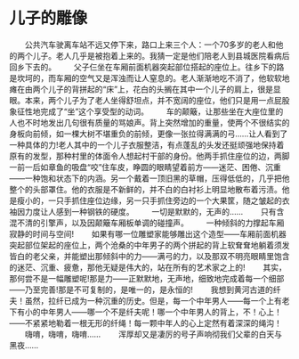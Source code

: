 # 儿子的雕像
　　公共汽车驶离车站不远又停下来，路口上来三个人：一个70多岁的老人和他的两个儿子。老人几乎是被抱着上来的。我猜一定是他们陪老人到县城医院看病后回乡下去的。 
　　父子仨坐在车厢前面机器突起部位搭起的座位上。往乡下的路是坎坷的，而车厢的空气又是浑浊而让人窒息的。老人渐渐地吃不消了，他软软地瘫在由两个儿子的背拼起的“床”上，花白的头搁在其中一个儿子的肩上，很是显眼。本来，两个儿子为了老人坐得舒坦点，并不宽阔的座位，他们只是用一点屁股象征性地完成了“坐”这个享受型的动词。 
　　车的颠簸，让那些坐在大座位里的人也不时地发出几句很有质量的骂娘声。背上突然增加的重量，使两个不很结实的身板向前倾，如一棵大树不堪重负的前倾，更像一张拉得满满的弓……让人看到了一种具体的力!老人其中的一个儿子衣服整洁，有点蓬乱的头发还挺顽强地保持着原有的发型，那种村里的体面令人想起村干部的身份。他两手抓住座位的边，两脚一前一后如章鱼的吸盘“咬”住车皮，睁圆的眼睛望着前方——迷茫、困倦、沉重——一种饱和状态下的内涵。另一个戴着一顶旧黑的草帽，压得低低的，几乎把他整个的头部罩住。他的衣服是不新鲜的，并不白的白衬衫上明显地散布着污渍。他是瘦小的，一只手抓住座位边缘，另一只手抓住旁边的一个大果筐，随之皱起的衣袖因力度让人感到一种钢铁的硬度。 
　　一切是默默的，无声的…… 
　　只有含混不清的引擎声，以及因颠簸车厢板单调的碰撞声。 
　　一种倾斜的力撑起车厢寂静的时间与空间! 
　　如果有哪一位雕塑家能够雕出这个造型——车厢前面机器突起部位架起的座位上，两个沧桑的中年男子的两个拼起的背上软耷耷地躺着须发皆白的老父亲，并能塑出那倾斜中的力——满弓的力，以及那双不明亮眼睛里饱含的迷茫、沉重、疲惫，那他无疑是伟大的，站在所有的艺术家之上的! 
　　其实，那何尝不是一幅雕塑呢!那是力——正默默地，无声地，细致地完成着每一个细部——乃至完善!那是不可复制的，是唯一的，是永恒的! 
　　我想到黄河古道的纤夫！虽然，拉纤已成为一种沉重的历史。但是，每一个中年男人——每一个上有老下有小的中年男人——哪一个不是纤夫呢！哪一个中年男人的背上，不！心上！——不紧紧地勒着一根无形的纤绳！每一颗中年人的心上定然有着深深的绳沟！ 
　　嗨唷，嗨唷，嗨唷…… 
　　浑厚却又是凄厉的号子声响彻我们父辈的白天与黑夜……
 